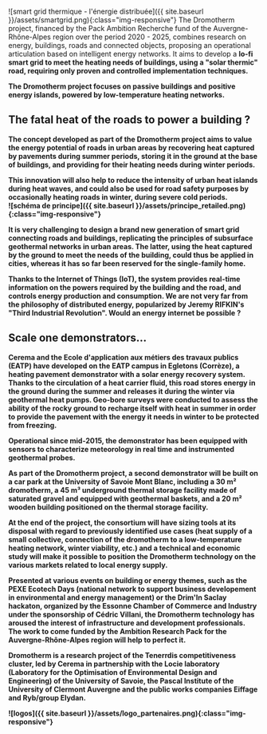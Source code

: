 <br>
![smart grid thermique - l'énergie distribuée]({{ site.baseurl }}/assets/smartgrid.png){:class="img-responsive"} 
The Dromotherm project, financed by the Pack Ambition Recherche fund of the Auvergne-Rhône-Alpes region over the period 2020 - 2025,
combines research on energy, buildings, roads and connected objects, proposing an operational articulation based on intelligent
energy networks. It aims to develop a <b>lo-fi smart grid<b> to meet the heating needs of buildings, using a "solar thermic" road, 
requiring only proven and controlled implementation techniques.

The Dromotherm project focuses on passive buildings and positive energy islands, powered by low-temperature 
heating networks.

## The fatal heat of the roads to power a building ?

The concept developed as part of the Dromotherm project aims to value the energy potential of roads in urban areas 
by recovering heat captured by pavements during summer periods, storing it in the ground at the base of buildings, 
and providing for their heating needs during winter periods.

This innovation will also help to reduce the intensity of urban heat islands during heat waves, and 
could also be used for road safety purposes by occasionally heating roads in winter, during severe cold periods.
<br>
![schéma de principe]({{ site.baseurl }}/assets/principe_retailed.png){:class="img-responsive"}

It is very challenging to design a brand new generation of smart grid connecting roads and buildings, replicating the principles of subsurface geothermal networks in urban areas. The latter, using the heat captured by the ground to meet the needs of the building, could thus be applied in cities, whereas it has so far been reserved for the single-family home.

Thanks to the Internet of Things (IoT), the system provides real-time information on the powers required by the building and the road, and controls energy production and consumption. We are not very far from the philosophy of distributed energy, popularized by Jeremy RIFKIN's "Third Industrial Revolution". Would an energy internet be possible ?

## Scale one demonstrators...

Cerema and the Ecole d'application aux métiers des travaux publics (EATP) have developed on the EATP campus in Egletons (Corrèze), a heating pavement demonstrator with a solar energy recovery system. Thanks to the circulation of a heat carrier fluid, this road stores energy in the ground during the summer and releases it during the winter via geothermal heat pumps. Geo-bore surveys were conducted to assess the ability of the rocky ground to recharge itself with heat in summer in order to provide the pavement with the energy it needs in winter to be protected from freezing.

Operational since mid-2015, the demonstrator has been equipped with sensors to characterize meteorology in real time and instrumented geothermal probes.

As part of the Dromotherm project, a second demonstrator will be built on a car park at the University of Savoie Mont Blanc, including a 30 m² dromotherm, a 45 m³ underground thermal storage facility made of saturated gravel and equipped with geothermal baskets, and a 20 m² wooden building positioned on the thermal storage facility.

At the end of the project, the consortium will have sizing tools at its disposal with regard to previously identified use cases (heat supply of a small collective, connection of the dromotherm to a low-temperature heating network, winter viability, etc.) and a technical and economic study will make it possible to position the Dromotherm technology on the various markets related to local energy supply.

Presented at various events on building or energy themes, such as the PEXE Ecotech Days (national network to support business developement in environmental and energy management) or the Drim'In Saclay hackaton, organized by the Essonne Chamber of Commerce and Industry under the sponsorship of Cédric Villani, the Dromotherm technology has aroused the interest of infrastructure and development professionals. The work to come funded by the Ambition Research Pack for the Auvergne-Rhône-Alpes region will help to perfect it.

Dromotherm is a research project of the Tenerrdis competitiveness cluster, led by Cerema in partnership with the Locie laboratory (Laboratory for the Optimisation of Environmental Design and Engineering) of the University of Savoie, the Pascal Institute of the University of Clermont Auvergne and the public works companies Eiffage and Ryb/group Elydan.

![logos]({{ site.baseurl }}/assets/logo_partenaires.png){:class="img-responsive"}
